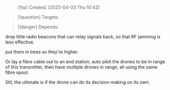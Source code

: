 
>[!tip] Created: [2025-04-03 Thu 10:42]

>[!question] Targets: 

>[!danger] Depends: 

drop little radio beacons that can relay signals back, so that RF jamming is less effective.

put them in trees so they're higher.

Or lay a fibre cable out to an end station, auto pilot the drones to be in range of this transmitter, then have multiple drones in range, all using the same fibre spool.

Stil, the ultimate is if the drone can do its decision making on its own.